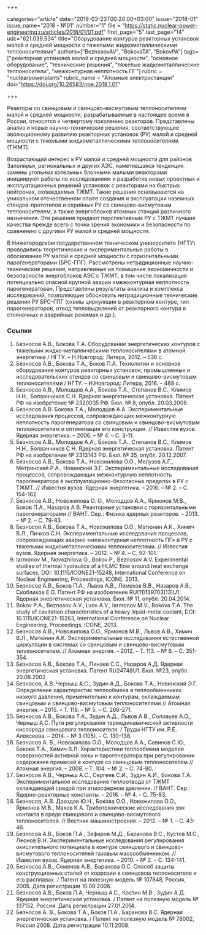 +++

categories="article"
date="2018-03-23T00:20:00+03:00"
issue="2018-01"
issue_name="2018 - №01"
number="1"
file = "https://static.nuclear-power-engineering.ru/articles/2018/01/01.pdf"
first_page="5"
last_page="14"
udc="621.039.534"
title="Оборудование контуров реакторных установок малой и средней мощности с тяжелыми жидкометаллическими теплоносителями"
authors=["BeznosovAV", "BokovaTA", "BokovPA"]
tags=["реакторная установка малой и средней мощности", "основное оборудование", "технические решения", "тяжелые жидкометаллические теплоносители", "межконтурная неплотность ПГ"]
rubric = "nuclearpowerplants"
rubric_name = "Атомные электростанции"
doi="https://doi.org/10.26583/npe.2018.1.01"

+++

Реакторы со свинцовым и свинцово-висмутовым теплоносителями малой и средней мощности, разрабатываемые в настоящее время в России, относятся к четвертому поколению реакторов. Представлены анализ и новые научно-технические решения, соответствующие эволюционному развитию реакторных установок (РУ) малой и средней мощности с тяжелыми жидкометаллическими теплоносителями (ТЖМТ).

Возрастающий интерес к РУ малой и средней мощности для районов Заполярья, региональных и других АЭС, наметившаяся тенденция замены угольных котельных блочными малыми реакторами инициируют работы по исследованиям и разработке новых проектных и эксплуатационных решений установок с реакторами на быстрых нейтронах, охлаждаемых ТЖМТ. Такие решения основываются на уникальном отечественном опыте создания и эксплуатации наземных стендов-прототипов и серийных РУ со свинцово-висмутовым теплоносителем, а также энергоблоков атомных станций различного назначения. Эти решения придают перспективным РУ с ТЖМТ лучшие качества прежде всего с точки зрения экономики и безопасности по сравнению с другими РУ малой и средней мощности.

В Нижегородском государственном техническом университете (НГТУ) проводились теоретические и экспериментальные работы в обоснование РУ малой и средней мощности с горизонтальными парогенераторами (БРС-ГПГ). Рассмотрены нетрадиционные научно-технические решения, направленные на повышение экономичности и безопасности энергоблоков АЭС с ТЖМТ, в том числе локализация потенциально опасной крупной аварии «межконтурная неплотность парогенератора». Представлены результаты анализа и комплекса исследований, позволяющие обосновать нетрадиционные технические решения РУ БРС-ГПГ (схемы циркуляции в реакторном контуре, тип парогенераторов, отвод тепловыделений от реакторного контура в стояночных и аварийных режимах и др.).

### Ссылки

1. Безносов А.В., Бокова Т.А. Оборудование энергетических контуров с тяжелыми жидко-металлическими теплоносителями в атомной энергетике / НГТУ. – Н.Новгород: Литера, 2012. – 536 с.
2. Безносов А.В., Бокова Т.А., Боков П.А. Технологии и основное оборудование контуров реакторных установок, промышленных и исследовательских стендов со свинцовым и свинцово-висмутовым теплоносителями / НГТУ. – Н.Новгород: Литера, 2016. – 488 с.
3. Безносов А.В., Молодцов А.А., Бокова Т.А., Степанов В.С., Климов Н.Н., Болванчиков С.Н. Ядерная энергетическая установка. Патент РФ на изобретение № 2320035 РФ. Бюл. № 8, опубл. 20.03.2008.
4. Безносов А.В. Бокова Т.А., Молодцов А.А. Экспериментальные исследования процессов, сопровождающих межконтурную неплотность парогенератора со свинцовым и свинцово-висмутовым теплоносителем и оптимизация его конструкции. // Известия вузов. Ядерная энергетика. – 2006. – № 4. – С. 3-11.
5. Безносов А.В., Молодцов А.А., Бокова Т.А., Степанов В.С., Климов Н.Н., Болванчиков С.Н. Ядерная энергетическая установка. Патент РФ на изобретение № 2313143 РФ. Бюл. № 35, опубл. 20.12.2007.
6. Безносов А.В., Бокова Т.А., Новожилова О.О., Мелузов А.Г., Метринский Р.А., Новинский Э.Г. Экспериментальные исследования процессов, сопровождающих межконтурную неплотность парогенератора в эксплуатационно-безопасных пределах в РУ с ТЖМТ. // Известия вузов. Ядерная энергетика. – 2016. – № 2. – С. 154-162.
7. Безносов А.В., Новожилова О. О., Молодцов А.А., Ярмонов М.В., Боков П.А., Назаров А.В. Реакторные установки с горизонтальными парогенераторами // ВАНТ. Сер.: Физика ядерных реакторов. – 2013. – № 2. – С. 79-83.
8. Безносов А.В., Бокова Т.А., Новожилова О.О., Матюнин А.К., Химич В.Л., Пичков С.Н. Экспериментальные исследования процессов, сопровождающих аварию «межконтурная неплотность ПГ» в РУ с тяжелыми жидкометаллическими теплоносителями. // Известия вузов. Ядерная энергетика. – 2012. – № 4. – С. 92-101.
9. Iarmonov M., Novozhilova O., Bokov P., Beznosov A.V. Experimental studies of thermal hydraulics of a HLMC flow around heat exchange surfaces, DOI: 10.1115/ICONE21-15248, International Conference on Nuclear Engineering, Proceedings, ICONE. 2013.
10. Безносов А.В., Боков П.А., Львов А.В., Лемехов В.В., Назаров А.В., Скобликов Е.О. Патент РФ на изобретение RU(11)139703(13)U1. Ядерная энергетическая установка. Бюл. № 11, опубл. 20.04.2014.
11. Bokov P.A., Beznosov A.V., Lvov A.V., Iarmonov M.V., Bokova T.A. The study of cavitation characteristics of a heavy liquid-metal coolant, DOI: 10.1115/ICONE21-15263, International Conference on Nuclear Engineering, Proceedings, ICONE, 2013.
12. Безносов А.В., Новожилова О.О., Ярмонов М.В., Львов А.В., Химич В.Л., Матюнин А.К. Экспериментальные исследования естественной циркуляции в системах со свинцовым и свинцово-висмутовым теплоносителем. // Атомная энергия. – 2012. – Т. 113. – № 6. – С. 351-354.
13. Безносов А.В., Бокова Т.А., Пинаев С.С., Назаров А.Д. Ядерная энергетическая установка. Патент RU24748U1. Бюл. №23, опубл. 20.08.2002.
14. Безносов, А.В. Черныш А.С., Зудин А.Д., Бокова Т.А., Новинский Э.Г. Определение характеристик теплообмена в теплообменниках низкого давления, применительно к контурам, охлаждаемым свинцовым и свинцово-висмутовым теплоносителями // Атомная энергия. – 2015. – Т. 118. – № 5. – С. 266-271.
15. Безносов А.В., Бокова Т.А., Зудин А.Д., Львов А.В., Соловьев А.О., Черныш А.С. Пути регулирования термодинамической активности кислорода свинцового теплоносителя. / Труды НГТУ им. Р.Е. Алексеева. – 2014. – № 3 (105). – С. 130-138.
16. Безносов А. В., Новожилова О.О., Молодцов А.А., Савинов С.Ю., Бокова Т.А., Химич В.Л. Характеристики теплообмена моделей поверхностей активной зоны и парогенератора при регулировании содержания примесей в контуре со свинцовым теплоносителем // Атомная энергия. – 2008. – Т. 104. – № 2. – С. 74-80.
17. Безносов А.В., Черныш А.С., Сергеев С.И., Зудин А.И., Бокова Т.А. Экспериментальное исследование теплоотвода от ТЖМТ охлаждающей средой при атмосферном давлении. // ВАНТ. Сер.: Ядерно-реакторные константы. – 2016. – № 4. – С. 75-83.
18. Безносов, А.В. Дроздов Ю.Н., Бокова О.О., Новожилова О.О., Ярмонов М.В., Махов К.А. Триботехнические исследования зон контакта в среде свинцового и свинцово-висмутового теплоносителей. // Вестник машиностроения. – 2012. – № 1. – С. 43-46.
19. Безносов А.В., Боков П.А., Зефиров М.Д., Баранова В.С., Кустов М.С., Леонов В.Н. Экспериментальные исследования регулирования окислительного потенциала в контуре свинцового и свинцово-висмутового теплоносителей газовым массообменником. // Известия вузов. Ядерная энергетика. – 2010. – № 2. – С. 134-141.
20. Безносов А.В., Семенов А.В., Баранова О.С. Способ защиты конструкционных сталей от коррозии в свинцовом теплоносителе и его расплавах. / Патент на полезную модель № 107848, Россия, 2005. Дата регистрации 10.09.2006.
21. Безносов А.В., Боков П.А, Черныш А.С., Костин М.В., Зудин А.Д. Ядерная энергетическая установка. / Патент на полезную модель № 137152, Россия. Дата регистрации 27.01.2014.
22. Безносов А. В., Бокова Т.А., Боков П.А., Баранова В.С. Ядерная энергетическая установка. / Патент на полезную модель № 78002, Россия 2008. Дата регистрации 10.11.2008.